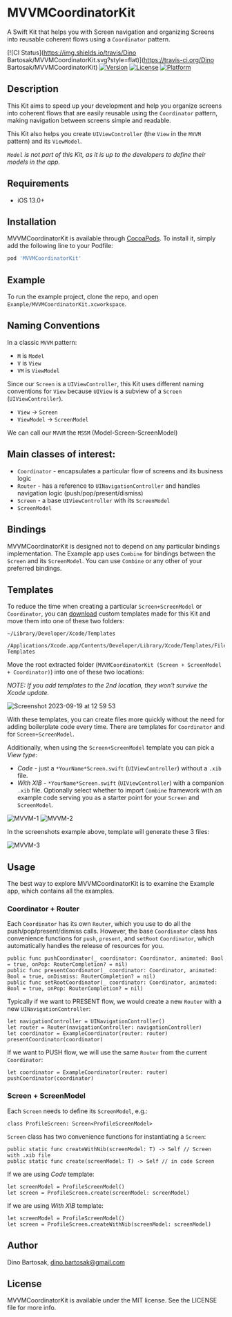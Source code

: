 # MVVMCoordinatorKit

A Swift Kit that helps you with Screen navigation and organizing Screens into reusable coherent flows using a `Coordinator` pattern.

[![CI Status](https://img.shields.io/travis/Dino Bartosak/MVVMCoordinatorKit.svg?style=flat)](https://travis-ci.org/Dino Bartosak/MVVMCoordinatorKit)
[![Version](https://img.shields.io/cocoapods/v/MVVMCoordinatorKit.svg?style=flat)](https://cocoapods.org/pods/MVVMCoordinatorKit)
[![License](https://img.shields.io/cocoapods/l/MVVMCoordinatorKit.svg?style=flat)](https://cocoapods.org/pods/MVVMCoordinatorKit)
[![Platform](https://img.shields.io/cocoapods/p/MVVMCoordinatorKit.svg?style=flat)](https://cocoapods.org/pods/MVVMCoordinatorKit)

## Description

This Kit aims to speed up your development and help you organize screens into coherent flows that are easily reusable using the `Coordinator` pattern, making navigation between screens simple and readable.

This Kit also helps you create `UIViewController` (the `View` in the `MVVM` pattern) and its `ViewModel`.

*`Model` is not part of this Kit, as it is up to the developers to define their models in the app.*

## Requirements

- iOS 13.0+

## Installation

MVVMCoordinatorKit is available through [CocoaPods](https://cocoapods.org). To install
it, simply add the following line to your Podfile:

```ruby
pod 'MVVMCoordinatorKit'
```

## Example

To run the example project, clone the repo, and open `Example/MVVMCoordinatorKit.xcworkspace`.

## Naming Conventions

In a classic `MVVM` pattern:
- `M` is `Model`
- `V` is `View`
- `VM` is `ViewModel`

Since our `Screen` is a `UIViewController`, this Kit uses different naming conventions for `View` because `UIView` is a subview of a `Screen` (`UIViewController`).
- `View` -> `Screen`
- `ViewModel` -> `ScreenModel`

We can call our `MVVM` the `MSSM` (Model-Screen-ScreenModel)

## Main classes of interest:

- `Coordinator` - encapsulates a particular flow of screens and its business logic
- `Router` - has a reference to `UINavigationController` and handles navigation logic (push/pop/present/dismiss)
- `Screen` - a base `UIViewController` with its `ScreenModel`
- `ScreenModel`

## Bindings

MVVMCoordinatorKit is designed not to depend on any particular bindings implementation. The Example app uses `Combine` for bindings between the `Screen` and its `ScreenModel`. You can use `Combine` or any other of your preferred bindings.

## Templates

To reduce the time when creating a particular `Screen+ScreenModel` or `Coordinator`, you can [download](https://github.com/Dino4674/MVVMCoordinatorKit/files/12659000/MVVMCoordinatorKit.Screen.%2B.ScreenModel.%2B.Coordinator.zip) custom templates made for this Kit and move them into one of these two folders: 

```
~/Library/Developer/Xcode/Templates
```
```
/Applications/Xcode.app/Contents/Developer/Library/Xcode/Templates/File Templates
```
Move the root extracted folder (`MVVMCoordinatorKit (Screen + ScreenModel + Coordinator)`) into one of these two locations:

*NOTE: If you add templates to the 2nd location, they won't survive the Xcode update.*

![Screenshot 2023-09-19 at 12 59 53](https://github.com/Dino4674/MVVMCoordinatorKit/assets/1395703/e60cfebc-e87b-4791-8e3d-7dde07bb93fc)

With these templates, you can create files more quickly without the need for adding boilerplate code every time.
There are templates for `Coordinator` and for `Screen+ScreenModel`.

Additionally, when using the `Screen+ScreenModel` template you can pick a *View type*:
- *Code* - just a `*YourName*Screen.swift` (`UIViewController`) without a `.xib` file.
- *With XIB* - `*YourName*Screen.swift` (`UIViewController`) with a companion `.xib` file.
Optionally select whether to import `Combine` framework with an example code serving you as a starter point for your `Screen` and `ScreenModel`.

![MVVM-1](https://github.com/Dino4674/MVVMCoordinatorKit/assets/1395703/4a9b65c2-7a4c-41e3-9cf2-561ab410089f)
![MVVM-2](https://github.com/Dino4674/MVVMCoordinatorKit/assets/1395703/aea9591f-5d2e-4fd1-81c8-1e9a572bb11f)

In the screenshots example above, template will generate these 3 files:

![MVVM-3](https://github.com/Dino4674/MVVMCoordinatorKit/assets/1395703/da04e732-39eb-4e09-9050-4b35633c7fa5)

## Usage

The best way to explore MVVMCoordinatorKit is to examine the Example app, which contains all the examples.

### Coordinator + Router

Each `Coordinator` has its own `Router`, which you use to do all the push/pop/present/dismiss calls. However, the base `Coordinator` class has convenience functions for `push`, `present`, and `setRoot` `Coordinator`, which automatically handles the release of resources for you.

```
public func pushCoordinator(_ coordinator: Coordinator, animated: Bool = true, onPop: RouterCompletion? = nil)
public func presentCoordinator(_ coordinator: Coordinator, animated: Bool = true, onDismiss: RouterCompletion? = nil)
public func setRootCoordinator(_ coordinator: Coordinator, animated: Bool = true, onPop: RouterCompletion? = nil)
```

Typically if we want to PRESENT flow, we would create a new `Router` with a new `UINavigationController`:
```
let navigationController = UINavigationController()
let router = Router(navigationController: navigationController)
let coordinator = ExampleCoordinator(router: router)
presentCoordinator(coordinator)
```

If we want to PUSH flow, we will use the same `Router` from the current `Coordinator`:
```
let coordinator = ExampleCoordinator(router: router)
pushCoordinator(coordinator)
```

### Screen + ScreenModel

Each `Screen` needs to define its `ScreenModel`, e.g.:

```
class ProfileScreen: Screen<ProfileScreenModel>
```

`Screen` class has two convenience functions for instantiating a `Screen`:

```
public static func createWithNib(screenModel: T) -> Self // Screen with .xib file
public static func create(screenModel: T) -> Self // in code Screen
```

If we are using *Code* template:
```
let screenModel = ProfileScreenModel()
let screen = ProfileScreen.create(screenModel: screenModel)
```

If we are using *With XIB* template:
```
let screenModel = ProfileScreenModel()
let screen = ProfileScreen.createWithNib(screenModel: screenModel)
```

## Author

Dino Bartosak, dino.bartosak@gmail.com

## License

MVVMCoordinatorKit is available under the MIT license. See the LICENSE file for more info.
